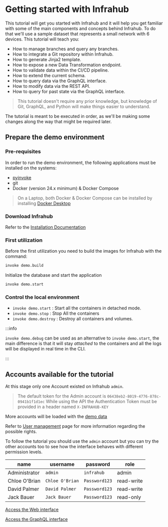 # Getting started with Infrahub

This tutorial will get you started with Infrahub and it will help you get familiar with some of the main components and concepts behind Infrahub. To do that we'll use a sample dataset that represents a small network with 6 devices. This tutorial will teach you:

- How to manage branches and query any branches.
- How to integrate a Git repository within Infrahub.
- How to generate Jinja2 template.
- How to expose a new Data Transformation endpoint.
- How to validate data within the CI/CD pipeline.
- How to extend the current schema.
- How to query data via the GraphQL interface.
- How to modify data via the REST API.
- How to query for past state via the GraphQL interface.

> This tutorial doesn't require any prior knowledge, but knowledge of Git, GraphQL, and Python will make things easier to understand.

The tutorial is meant to be executed in order, as we'll be making some changes along the way that might be required later.

## Prepare the demo environment

### Pre-requisites

In order to run the demo environment, the following applications must be installed on the systems:

- [pyinvoke](https://www.pyinvoke.org/)
- git
- Docker (version 24.x minimum) & Docker Compose

> On a Laptop, both Docker & Docker Compose can be installed by installing [Docker Desktop](https://www.docker.com/products/docker-desktop/)

### Download Infrahub

Refer to the [Installation Documentation](/guides/installation)

### First utilization

Before the first utilization you need to build the images for Infrahub with the command:

```sh
invoke demo.build
```

Initialize the database and start the application

```sh
invoke demo.start
```

### Control the local environment

- `invoke demo.start` : Start all the containers in detached mode.
- `invoke demo.stop` : Stop All the containers
- `invoke demo.destroy` : Destroy all containers and volumes.

:::info

`invoke demo.debug` can be used as an alternative to `invoke demo.start`, the main difference is that it will stay *attached* to the containers and all the logs will be displayed in real time in the CLI.

:::

## Accounts available for the tutorial

At this stage only one Account existed on Infrahub `admin`.

> The default token for the Admin account is `06438eb2-8019-4776-878c-0941b1f1d1ec`
> While using the API the Authentication Token must be provided in a header named `X-INFRAHUB-KEY`

More accounts will be loaded with the [demo data](/topics/local-demo-environment/#load-some-data)

Refer to [User management](/topics/auth/) page for more information regarding the possible rights.

To follow the tutorial you should use the `admin` account but you can try the other accounts too to see how the interface behaves with different permission levels.

| name          | username        | password      | role       |
| ------------- | --------------- | ------------- | ---------- |
| Administrator | `admin`         | `infrahub`    | admin      |
| Chloe O'Brian | `Chloe O'Brian` | `Password123` | read-write |
| David Palmer  | `David Palmer`  | `Password123` | read-write |
| Jack Bauer    | `Jack Bauer`    | `Password123` | read-only  |

[Access the Web interface](http://localhost:8000)

[Access the GraphQL interface](http://localhost:8000/graphql)
